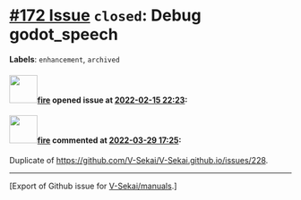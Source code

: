 # [\#172 Issue](https://github.com/V-Sekai/manuals/issues/172) `closed`: Debug godot_speech
**Labels**: `enhancement`, `archived`


#### <img src="https://avatars.githubusercontent.com/u/32321?u=c2e06a3d2b49a467aa907e54aa259516440267cc&v=4" width="50">[fire](https://github.com/fire) opened issue at [2022-02-15 22:23](https://github.com/V-Sekai/manuals/issues/172):



#### <img src="https://avatars.githubusercontent.com/u/32321?u=c2e06a3d2b49a467aa907e54aa259516440267cc&v=4" width="50">[fire](https://github.com/fire) commented at [2022-03-29 17:25](https://github.com/V-Sekai/manuals/issues/172#issuecomment-1082165465):

Duplicate of https://github.com/V-Sekai/V-Sekai.github.io/issues/228.


-------------------------------------------------------------------------------



[Export of Github issue for [V-Sekai/manuals](https://github.com/V-Sekai/manuals).]
